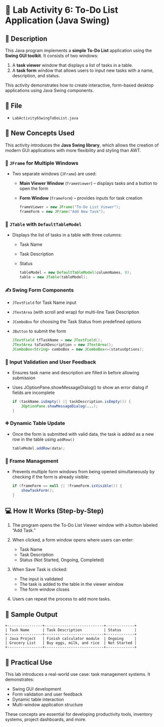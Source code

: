 # 🧾 Lab Activity 6: To-Do List Application (Java Swing)

## 📌 Description

This Java program implements a **simple To-Do List** application using the **Swing GUI toolkit**. It consists of two windows:
1. A **task viewer** window that displays a list of tasks in a table.
2. A **task form** window that allows users to input new tasks with a name, description, and status.

This activity demonstrates how to create interactive, form-based desktop applications using Java Swing components.

## 📂 File
- `LabActivity6SwingToDoList.java`

## 🧠 New Concepts Used

This activity introduces the **Java Swing library**, which allows the creation of modern GUI applications with more flexibility and styling than AWT.

### 📂 `JFrame` for Multiple Windows

- Two separate windows (`JFrame`) are used:
  - **Main Viewer Window** (`frameViewer`) – displays tasks and a button to open the form
  - **Form Window** (`frameForm`) – provides inputs for task creation
  
    ```java
    frameViewer = new JFrame("To-Do List Viewer");
    frameForm = new JFrame("Add New Task");
    ```

### 🧾 `JTable` with `DefaultTableModel`
- Displays the list of tasks in a table with three columns:
  - Task Name
  - Task Description
  - Status
  
    ```java
    tableModel = new DefaultTableModel(columnNames, 0);
    table = new JTable(tableModel);
    ```

### ✍️ Swing Form Components
- `JTextField` for Task Name input
- `JTextArea` (with scroll and wrap) for multi-line Task Description
- `JComboBox` for choosing the Task Status from predefined options
- `JButton` to submit the form

  ```java
  JTextField tfTaskName = new JTextField();
  JTextArea taTaskDescription = new JTextArea();
  JComboBox<String> comboBox = new JComboBox<>(statusOptions);
  ```

### 📌 Input Validation and User Feedback
- Ensures task name and description are filled in before allowing submission
- Uses JOptionPane.showMessageDialog() to show an error dialog if fields are incomplete

  ```java
  if (taskName.isEmpty() || taskDescription.isEmpty()) {
      JOptionPane.showMessageDialog(...);
  }
  ```

### ➕ Dynamic Table Update
- Once the form is submitted with valid data, the task is added as a new row in the table using `addRow()`

  ```java
  tableModel.addRow(data);
  ```

### 🔄 Frame Management
- Prevents multiple form windows from being opened simultaneously by checking if the form is already visible:

  ```java
  if (frameForm == null || !frameForm.isVisible()) {
      showTaskForm();
  }
  ```

## 💻 How It Works (Step-by-Step)
1. The program opens the To-Do List Viewer window with a button labeled “Add Task.”

2. When clicked, a form window opens where users can enter:
    - Task Name
    - Task Description
    - Status (Not Started, Ongoing, Completed)

3. When Save Task is clicked:
    - The input is validated
    - The task is added to the table in the viewer window
    - The form window closes

4. Users can repeat the process to add more tasks.

## 🧪 Sample Output
```
+----------------+---------------------------+-------------+
| Task Name      | Task Description          | Status      |
+----------------+---------------------------+-------------+
| Java Project   | Finish calculator module  | Ongoing     |
| Grocery List   | Buy eggs, milk, and rice  | Not Started |
+----------------+---------------------------+-------------+
```

## 🔧 Practical Use
This lab introduces a real-world use case: task management systems. It demonstrates:
- Swing GUI development
- Form validation and user feedback
- Dynamic table interaction
- Multi-window application structure

These concepts are essential for developing productivity tools, inventory systems, project dashboards, and more.
